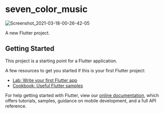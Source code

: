 

# seven_color_music

![Screenshot_2021-03-18-00-26-42-05](https://user-images.githubusercontent.com/31897843/111580222-31ebef00-87dd-11eb-80e4-faec86c13eea.jpg)

A new Flutter project.

## Getting Started

This project is a starting point for a Flutter application.

A few resources to get you started if this is your first Flutter project:

- [Lab: Write your first Flutter app](https://flutter.dev/docs/get-started/codelab)
- [Cookbook: Useful Flutter samples](https://flutter.dev/docs/cookbook)

For help getting started with Flutter, view our
[online documentation](https://flutter.dev/docs), which offers tutorials,
samples, guidance on mobile development, and a full API reference.
